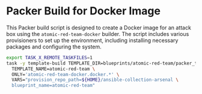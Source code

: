 # Packer Build for Docker Image

This Packer build script is designed to create a Docker image for an attack box
using the `atomic-red-team-docker` builder. The script includes various provisioners
to set up the environment, including installing necessary packages and
configuring the system.

```bash
export TASK_X_REMOTE_TASKFILES=1
task -y template-build TEMPLATE_DIR=blueprints/atomic-red-team/packer_templates \
  TEMPLATE_NAME=atomic-red-team \
  ONLY='atomic-red-team-docker.docker.*' \
  VARS="provision_repo_path=${HOME}/ansible-collection-arsenal \
  blueprint_name=atomic-red-team"
```
